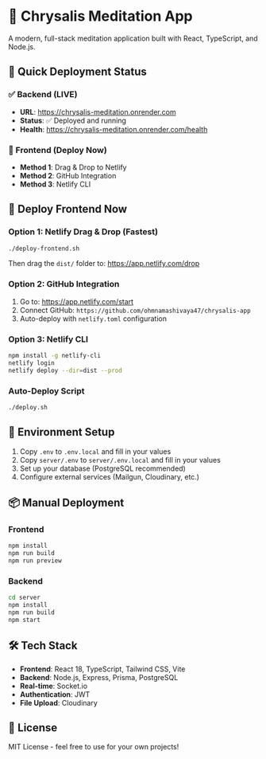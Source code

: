 # 🧘 Chrysalis Meditation App

A modern, full-stack meditation application built with React, TypeScript, and Node.js.

## 🚀 Quick Deployment Status

### ✅ Backend (LIVE)
- **URL**: https://chrysalis-meditation.onrender.com
- **Status**: ✅ Deployed and running
- **Health**: https://chrysalis-meditation.onrender.com/health

### 🔄 Frontend (Deploy Now)
- **Method 1**: Drag & Drop to Netlify
- **Method 2**: GitHub Integration
- **Method 3**: Netlify CLI

## 🎯 Deploy Frontend Now

### Option 1: Netlify Drag & Drop (Fastest)
```bash
./deploy-frontend.sh
```
Then drag the `dist/` folder to: https://app.netlify.com/drop

### Option 2: GitHub Integration
1. Go to: https://app.netlify.com/start
2. Connect GitHub: `https://github.com/ohmnamashivaya47/chrysalis-app`
3. Auto-deploy with `netlify.toml` configuration

### Option 3: Netlify CLI
```bash
npm install -g netlify-cli
netlify login
netlify deploy --dir=dist --prod
```

### Auto-Deploy Script
```bash
./deploy.sh
```

## 🔧 Environment Setup

1. Copy `.env` to `.env.local` and fill in your values
2. Copy `server/.env` to `server/.env.local` and fill in your values
3. Set up your database (PostgreSQL recommended)
4. Configure external services (Mailgun, Cloudinary, etc.)

## 📦 Manual Deployment

### Frontend
```bash
npm install
npm run build
npm run preview
```

### Backend
```bash
cd server
npm install
npm run build
npm start
```

## 🛠 Tech Stack

- **Frontend**: React 18, TypeScript, Tailwind CSS, Vite
- **Backend**: Node.js, Express, Prisma, PostgreSQL
- **Real-time**: Socket.io
- **Authentication**: JWT
- **File Upload**: Cloudinary

## 📝 License

MIT License - feel free to use for your own projects!
